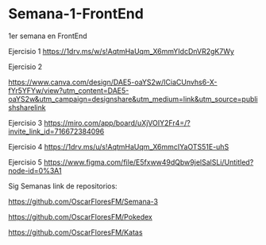 # Semana-1-FrontEnd
1er semana en FrontEnd

Ejercisio 1           https://1drv.ms/w/s!AqtmHaUqm_X6mmYIdcDnVR2gK7Wy

Ejercisio 2

https://www.canva.com/design/DAE5-oaYS2w/ICiaCUnvhs6-X-fYr5YFYw/view?utm_content=DAE5-oaYS2w&utm_campaign=designshare&utm_medium=link&utm_source=publishsharelink

Ejercisio 3           https://miro.com/app/board/uXjVOIY2Fr4=/?invite_link_id=716672384096

Ejercisio 4           https://1drv.ms/u/s!AqtmHaUqm_X6mmcIYaOTS51E-uhS

Ejercisio 5           https://www.figma.com/file/E5fxww49dQbw9jelSalSLi/Untitled?node-id=0%3A1

Sig Semanas link de repositorios:

https://github.com/OscarFloresFM/Semana-3

https://github.com/OscarFloresFM/Pokedex

https://github.com/OscarFloresFM/Katas

